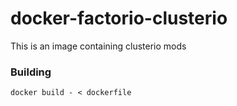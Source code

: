 # docker-factorio-clusterio

This is an image containing clusterio mods

### Building

```
docker build - < dockerfile
```
